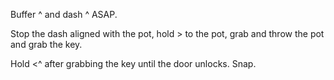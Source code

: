 Buffer ^ and dash ^ ASAP. 

Stop the dash aligned with the pot, hold > to the pot, grab and throw the pot and grab the key. 

Hold <^ after grabbing the key until the door unlocks. Snap.
